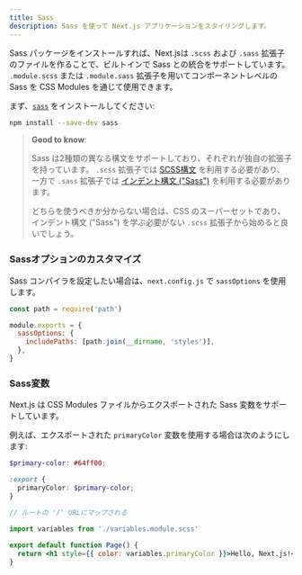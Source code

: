 ```yaml
---
title: Sass
description: Sass を使って Next.js アプリケーションをスタイリングします。
---
```


Sass パッケージをインストールすれば、Next.jsは `.scss` および `.sass` 拡張子のファイルを作ることで、ビルトインで Sass との統合をサポートしています。 `.module.scss` または `.module.sass` 拡張子を用いてコンポーネントレベルの Sass を CSS Modules を通じて使用できます。

まず、[`sass`](https://github.com/sass/sass) をインストールしてください:

```bash title="Terminal"
npm install --save-dev sass
```

> **Good to know**:
>
> Sass は2種類の異なる構文をサポートしており、それぞれが独自の拡張子を持っています。
> `.scss` 拡張子では [SCSS構文](https://sass-lang.com/documentation/syntax#scss) を利用する必要があり、
> 一方で `.sass` 拡張子では [インデント構文 ("Sass")](https://sass-lang.com/documentation/syntax#the-indented-syntax) を利用する必要があります。
>
> どちらを使うべきか分からない場合は、CSS のスーパーセットであり、
> インデント構文 ("Sass") を学ぶ必要がない `.scss` 拡張子から始めると良いでしょう。

### Sassオプションのカスタマイズ

Sass コンパイラを設定したい場合は、`next.config.js` で `sassOptions` を使用します。

```js title="next.config.js"
const path = require('path')

module.exports = {
  sassOptions: {
    includePaths: [path.join(__dirname, 'styles')],
  },
}
```

### Sass変数

Next.js は CSS Modules ファイルからエクスポートされた Sass 変数をサポートしています。

例えば、エクスポートされた `primaryColor` 変数を使用する場合は次のようにします:

```scss title="app/variables.module.scss"
$primary-color: #64ff00;

:export {
  primaryColor: $primary-color;
}
```

```jsx title="app/page.js"
// ルートの '/' URLにマップされる

import variables from './variables.module.scss'
 
export default function Page() {
  return <h1 style={{ color: variables.primaryColor }}>Hello, Next.js!</h1>
}
```